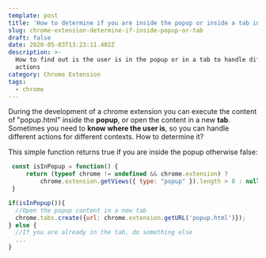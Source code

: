 ```yaml
---
template: post
title: 'How to determine if you are inside the popup or inside a tab in '
slug: chrome-extension-determine-if-inside-popup-or-tab
draft: false
date: 2020-05-03T13:23:11.402Z
description: >-
  How to find out is the user is in the popup or in a tab to handle different
  actions
category: Chrome Extension
tags:
  - chrome
---
```

During the development of a chrome extension you can execute the content of "popup.html" inside the **popup**, or open the content in a new **tab**. Sometimes you need to **know where the user is**, so you can handle different actions for different contexts. How to determine it? 

This simple function returns true if you are inside the popup otherwise false:

```javascript
 const isInPopup = function() {
     return (typeof chrome != undefined && chrome.extension) ?
         chrome.extension.getViews({ type: "popup" }).length > 0 : null;
 }

if(isInPopup()){
  //Open the popup content in a new tab
  chrome.tabs.create({url: chrome.extension.getURL('popup.html')});
} else {
  //If you are already in the tab, do something else 
  ...
}
```